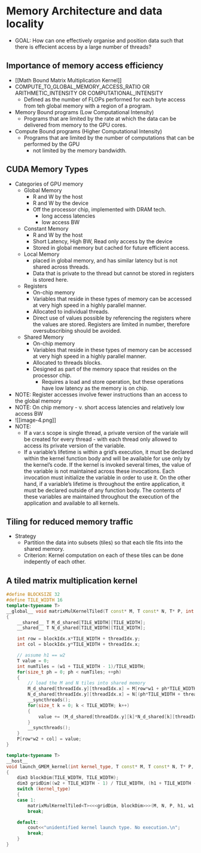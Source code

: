 # Memory Architecture and data locality

- GOAL: How can one effectively organise and position data such that there is effecient access by a large number of threads?

## Importance of memory access efficiency

- [[Math Bound Matrix Multiplication Kernel]]
- COMPUTE_TO_GLOBAL_MEMORY_ACCESS_RATIO OR ARITHMETIC_INTENSITY OR COMPUTATIONAL_INTENSITY
  - Defined as the number of FLOPs performed for each byte access from teh global memory with a region of a program.
- Memory Bound programs (Low Computational Intensity)
  - Programs that are limited by the rate at which the data can be delivered from memory to the GPU cores.
- Compute Bound programs (Higher Computational Intensity)
  - Programs that are limited by the number of computations that can be performed by the GPU
    - not limited by the memory bandwidth.

## CUDA Memory Types

- Categories of GPU memory
  - Global Memory
    - R and W by the host
    - R and W by the device
    - Off the processor chip, implemented with DRAM tech.
      - long access latencies
      - low access BW
  - Constant Memory
    - R and W by the host
    - Short Latency, High BW, Read only access by the device
    - Stored in global memory but cached for future efficient access.
  - Local Memory
    - placed in global memory, and has similar latency but is not shared across threads.
    - Data that is private to the thread but cannot be stored in registers is stored here.
  - Registers
    - On-chip memory
    - Variables that reside in these types of memory can be accessed at very high speed in a highly parallel manner.
    - Allocated to individual threads.
    - Direct use of values possible by referencing the registers where the values are stored. Registers are limited in number, therefore oversubscribing should be avoided.
  - Shared Memory
    - On-chip memory
    - Variables that reside in these types of memory can be accessed at very high speed in a highly parallel manner.
    - Allocated to threads blocks.
    - Designed as part of the memory space that resides on the processor chip.
      - Requires a load and store operation, but these operations have low latency as the memory is on chip.
- NOTE: Register accesses involve fewer instructions than an access to the global memory
- NOTE: On chip memory - v. short access latencies and relatively low access BW
- ![[image-4.png]]
- NOTE:
  - If a var.s scope is single thread, a private version of the variale will be created for every thread - with each thread only allowed to access its private version of the variable.
  - If a variable’s lifetime is within a grid’s execution, it must be declared within the kernel function body and will be available for use only by the kernel’s code. If the kernel is invoked several times, the value of the variable is not maintained across these invocations. Each invocation must initialize the variable in order to use it. On the other hand, if a variable’s lifetime is throughout the entire application, it must be declared outside of any function body. The contents of these variables are maintained throughout the execution of the application and available to all kernels.

## Tiling for reduced memory traffic

- Strategy
  - Partition the data into subsets (tiles) so that each tile fits into the shared memory.
  - Criterion: Kernel computation on each of these tiles can be done indepently of each other.

## A tiled matrix multiplication kernel

```CPP
#define BLOCKSIZE 32
#define TILE_WIDTH 16
template<typename T>
__global__ void matrixMulKernelTiled(T const* M, T const* N, T* P, int h1, int w1, int h2, int w2)
{
	__shared__ T M_d_shared[TILE_WIDTH][TILE_WIDTH];
	__shared__ T N_d_shared[TILE_WIDTH][TILE_WIDTH];

	int row = blockIdx.x*TILE_WIDTH + threadIdx.y;
	int col = blockIdx.y*TILE_WIDTH + threadIdx.x;

	// assume h1 == w2
	T value = 0;
    int numTiles = (w1 + TILE_WIDTH - 1)/TILE_WIDTH;
	for(size_t ph = 0; ph < numTiles; ++ph)
	{
		// load the M and N tiles into shared memory
		M_d_shared[threadIdx.y][threadIdx.x] = M[row*w1 + ph*TILE_WIDTH + threadIdx.x];
		N_d_shared[threadIdx.y][threadIdx.x] = N[(ph*TILE_WIDTH + threadIdx.y)*h2 + col];
		__syncthreads();
		for(size_t k = 0; k < TILE_WIDTH; k++)
		{
			value += (M_d_shared[threadIdx.y][k]*N_d_shared[k][threadIdx.x]);
		}
		__syncthreads();
	}
	P[row*w2 + col] = value;
}

template<typename T>
__host__
void launch_GMEM_kernel(int kernel_type, T const* M, T const* N, T* P, size_t h1, size_t w1, size_t h2, size_t w2)
{
    dim3 blockDim(TILE_WIDTH, TILE_WIDTH);
    dim3 gridDim((w2 + TILE_WIDTH - 1) / TILE_WIDTH, (h1 + TILE_WIDTH - 1) / TILE_WIDTH) ;
    switch (kernel_type)
    {
    case 1:
        matrixMulKernelTiled<T><<<gridDim, blockDim>>>(M, N, P, h1, w1, h2, w2);
        break;

    default:
        cout<<"unidentified kernel launch type. No execution.\n";
        break;
    }
}
```
